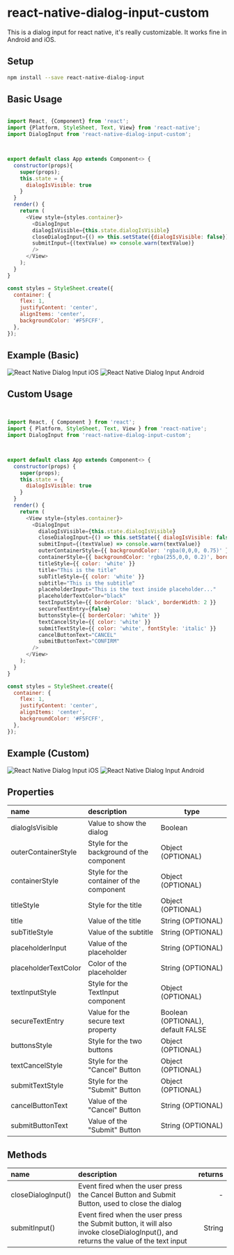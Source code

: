# react-native-dialog-input-custom
This is a dialog input for react native, it's really customizable.
It works fine in Android and iOS.

## Setup

```bash
npm install --save react-native-dialog-input
```
## Basic Usage

```javascript

import React, {Component} from 'react';
import {Platform, StyleSheet, Text, View} from 'react-native';
import DialogInput from 'react-native-dialog-input-custom';



export default class App extends Component<> {
  constructor(props){
    super(props);
    this.state = {
      dialogIsVisible: true
    }
  }
  render() {
    return (
      <View style={styles.container}>
        <DialogInput 
        dialogIsVisible={this.state.dialogIsVisible}
        closeDialogInput={() => this.setState({dialogIsVisible: false})}
        submitInput={(textValue) => console.warn(textValue)}
        />
      </View>
    );
  }
}

const styles = StyleSheet.create({
  container: {
    flex: 1,
    justifyContent: 'center',
    alignItems: 'center',
    backgroundColor: '#F5FCFF',
  },
});

```
## Example (Basic)
![React Native Dialog Input iOS](https://res.cloudinary.com/dhwilvid4/image/upload/v1559375251/BasiciOS_y0yagd.png)
![React Native Dialog Input Android](https://res.cloudinary.com/dhwilvid4/image/upload/v1559375339/BasicAndroid_mca8yc.png)

## Custom Usage

```javascript


import React, { Component } from 'react';
import { Platform, StyleSheet, Text, View } from 'react-native';
import DialogInput from 'react-native-dialog-input-custom';



export default class App extends Component<> {
  constructor(props) {
    super(props);
    this.state = {
      dialogIsVisible: true
    }
  }
  render() {
    return (
      <View style={styles.container}>
        <DialogInput
          dialogIsVisible={this.state.dialogIsVisible}
          closeDialogInput={() => this.setState({ dialogIsVisible: false })}
          submitInput={(textValue) => console.warn(textValue)}
          outerContainerStyle={{ backgroundColor: 'rgba(0,0,0, 0.75)' }}
          containerStyle={{ backgroundColor: 'rgba(255,0,0, 0.2)', borderColor: 'red', borderWidth: 5 }}
          titleStyle={{ color: 'white' }}
          title="This is the title"
          subTitleStyle={{ color: 'white' }}
          subtitle="This is the subtitle"
          placeholderInput="This is the text inside placeholder..."
          placeholderTextColor="black"
          textInputStyle={{ borderColor: 'black', borderWidth: 2 }}
          secureTextEntry={false}
          buttonsStyle={{ borderColor: 'white' }}
          textCancelStyle={{ color: 'white' }}
          submitTextStyle={{ color: 'white', fontStyle: 'italic' }}
          cancelButtonText="CANCEL"
          submitButtonText="CONFIRM"
        />
      </View>
    );
  }
}

const styles = StyleSheet.create({
  container: {
    flex: 1,
    justifyContent: 'center',
    alignItems: 'center',
    backgroundColor: '#F5FCFF',
  },
});


```

## Example (Custom)
![React Native Dialog Input iOS](https://res.cloudinary.com/dhwilvid4/image/upload/v1559375251/CustomiOS_txiz30.png)
![React Native Dialog Input Android](https://res.cloudinary.com/dhwilvid4/image/upload/v1559375339/CustomAndroid_tgj71j.png)


## Properties

 name                  | description                                 | type     
:--------------------- |:------------------------------------------- | --------
 dialogIsVisible       | Value to show the dialog   |   Boolean
 outerContainerStyle   | Style for the background of the component           |   Object (OPTIONAL)
 containerStyle        | Style for the container of the component           |   Object (OPTIONAL)
 titleStyle             | Style for the title          |   Object (OPTIONAL)
 title    | Value of the title             |   String (OPTIONAL)
 subTitleStyle        | Value of the subtitle |    String (OPTIONAL)
placeholderInput   | Value of the placeholder             |   String (OPTIONAL)
placeholderTextColor | Color of the placeholder                       |   String (OPTIONAL)
textInputStyle             | Style for the TextInput component      |   Object (OPTIONAL)
secureTextEntry             | Value for the secure text property      |   Boolean (OPTIONAL), default FALSE
buttonsStyle             | Style for the two buttons     |   Object (OPTIONAL)
textCancelStyle | Style for the "Cancel" Button | Object (OPTIONAL)
submitTextStyle | Style for the "Submit" Button | Object (OPTIONAL)
cancelButtonText | Value of the "Cancel" Button | String (OPTIONAL)
submitButtonText | Value of the "Submit" Button | String (OPTIONAL)


## Methods

 name           | description                                        | returns
:-------------- |:-------------------------------------------------- | -------:
 closeDialogInput()  | Event fired when the user press the Cancel Button and Submit Button, used to close the dialog |  -
 submitInput()  | Event fired when the user press the Submit button, it will also invoke closeDialogInput(), and returns the value of the text input   | String
